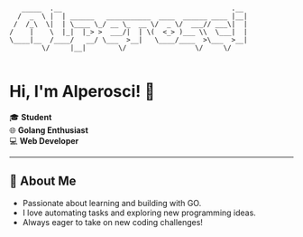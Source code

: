 ```
                                                       
   _____  .__                                          .__ 
  /  _  \ |  | ______   ___________  ____  ______ ____ |__|
 /  /_\  \|  | \____ \_/ __ \_  __ \/  _ \/  ___// ___\|  |
/    |    \  |_|  |_> >  ___/|  | \(  <_> )___ \\  \___|  |
\____|__  /____/   __/ \___  >__|   \____/____  >\___  >__|
        \/     |__|        \/                 \/     \/    
                                        
```

# Hi, I'm Alperosci! 👋

🎓 **Student**  
🌐 **Golang Enthusiast**  
💻 **Web Developer**

---

## 🌱 About Me

- Passionate about learning and building with GO.
- I love automating tasks and exploring new programming ideas.
- Always eager to take on new coding challenges!
